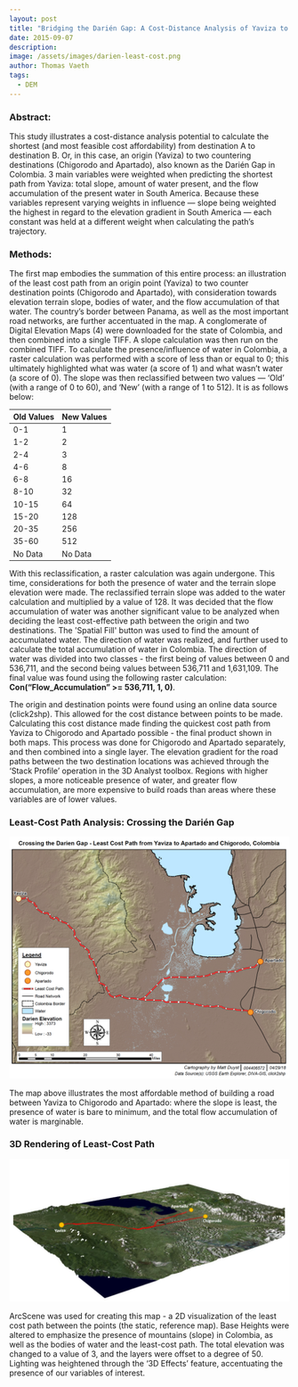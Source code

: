 ```yaml
---
layout: post
title: "Bridging the Darién Gap: A Cost-Distance Analysis of Yaviza to Chigorodo and Apartado"
date: 2015-09-07
description: 
image: /assets/images/darien-least-cost.png
author: Thomas Vaeth
tags: 
  - DEM
---
```


### Abstract:

This study illustrates a cost-distance analysis potential to calculate the shortest (and most feasible cost affordability) from destination A to destination B. Or, in this case, an origin (Yaviza) to two countering destinations (Chigorodo and Apartado), also known as the Darién Gap in Colombia. 3 main variables were weighted when predicting the shortest path from Yaviza: total slope, amount of water present, and the flow accumulation of the present water in South America. Because these variables represent varying weights in influence — slope being weighted the highest in regard to the elevation gradient in South America — each constant was held at a different weight when calculating the path’s trajectory.

### Methods:

The first map embodies the summation of this entire process: an illustration of the least cost path from an origin point (Yaviza) to two counter destination points (Chigorodo and Apartado), with consideration towards elevation terrain slope, bodies of water, and the flow accumulation of that water. The country’s border between Panama, as well as the most important road networks, are further accentuated in the map. A conglomerate of Digital Elevation Maps (4) were downloaded for the state of Colombia, and then combined into a single TIFF. A slope calculation was then run on the combined TIFF. To calculate the presence/influence of water in Colombia, a raster calculation was performed with a score of less than or equal to 0; this ultimately highlighted what was water (a score of 1) and what wasn’t water (a score of 0). The slope was then reclassified between two values — ‘Old’ (with a range of 0 to 60), and ‘New’ (with a range of 1 to 512). It is as follows below:


|**Old Values**|**New Values**|
|---	|---	|
| 0-1   |  1   	|
| 1-2	|  2   	|
| 2-4   |  3   	|
| 4-6   |  8   	|
| 6-8   |  16   	|
| 8-10  |  32   	|
| 10-15 |  64   	|
| 15-20 |  128   	|
| 20-35 |  256   	|
| 35-60 |  512   	|
| No Data| No Data|

With this reclassification, a raster calculation was again undergone. This time, considerations for both the presence of water and the terrain slope elevation were made. The reclassified terrain slope was added to the water calculation and multiplied by a value of 128. It was decided that the flow accumulation of water was another significant value to be analyzed when deciding the least cost-effective path between the origin and two destinations. The 'Spatial Fill' button was used to find the amount of accumulated water. The direction of water was realized, and further used to calculate the total accumulation of water in Colombia. The direction of water was divided into two classes - the first being of values between 0 and 536,711, and the second being values between 536,711 and 1,631,109. The final value was found using the following raster calculation: **Con(“Flow_Accumulation” >= 536,711, 1, 0)**.

The origin and destination points were found using an online data source (click2shp). This allowed for the cost distance between points to be made. Calculating this cost distance made finding the quickest cost path from Yaviza to Chigorodo and Apartado possible - the final product shown in both maps. This process was done for Chigorodo and Apartado separately, and then combined into a single layer. The elevation gradient for the road paths between the two destination locations was achieved through the ‘Stack Profile’ operation in the 3D Analyst toolbox. Regions with higher slopes, a more noticeable presence of water, and greater flow accumulation, are more expensive to build roads than areas where these variables are of lower values.

### Least-Cost Path Analysis: Crossing the Darién Gap

![Placeholder](/assets/images/darien-least-cost.png)

The map above illustrates the most affordable method of building a road between Yaviza to Chigorodo and Apartado: where the slope is least, the presence of water is bare to minimum, and the total flow accumulation of water is marginable.

### 3D Rendering of Least-Cost Path

![Placeholder](/assets/images/3d-darien.png)

ArcScene was used for creating this map - a 2D visualization of the least cost path between the points (the static, reference map). Base Heights were altered to emphasize the presence of mountains (slope) in Colombia, as well as the bodies of water and the least-cost path. The total elevation was changed to a value of 3, and the layers were offset to a degree of 50. Lighting was heightened through the ‘3D Effects’ feature, accentuating the presence of our variables of interest.